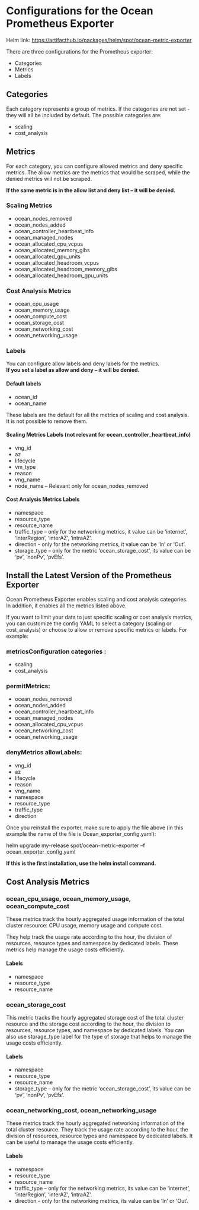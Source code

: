 # Configurations for the Ocean Prometheus Exporter

Helm link:
https://artifacthub.io/packages/helm/spot/ocean-metric-exporter

There are three configurations for the Prometheus exporter:

- Categories
- Metrics
- Labels

## Categories

Each category represents a group of metrics. If the categories are not set - they will all be included by default. The possible categories are:

- scaling
- cost_analysis

## Metrics

For each category, you can configure allowed metrics and deny specific metrics. The allow metrics are the metrics that would be scraped, while the denied metrics will not be scraped.

**If the same metric is in the allow list and deny list – it will be denied.**

### Scaling Metrics

- ocean_nodes_removed
- ocean_nodes_added
- ocean_controller_heartbeat_info
- ocean_managed_nodes
- ocean_allocated_cpu_vcpus
- ocean_allocated_memory_gibs
- ocean_allocated_gpu_units
- ocean_allocated_headroom_vcpus
- ocean_allocated_headroom_memory_gibs
- ocean_allocated_headroom_gpu_units

### Cost Analysis Metrics

- ocean_cpu_usage
- ocean_memory_usage
- ocean_compute_cost
- ocean_storage_cost
- ocean_networking_cost
- ocean_networking_usage

### Labels

You can configure allow labels and deny labels for the metrics.  
**If you set a label as allow and deny – it will be denied.**

#### Default labels

- ocean_id
- ocean_name

These labels are the default for all the metrics of scaling and cost analysis. It is not possible to remove them.

#### Scaling Metrics Labels (not relevant for ocean_controller_heartbeat_info)

- vng_id
- az
- lifecycle
- vm_type
- reason
- vng_name
- node_name – Relevant only for ocean_nodes_removed

#### Cost Analysis Metrics Labels

- namespace
- resource_type
- resource_name
- traffic_type – only for the networking metrics, it value can be ‘internet’, ‘interRegion’, ‘interAZ’, ‘intraAZ’.
- direction - only for the networking metrics, it value can be ‘In’ or ‘Out’.
- storage_type – only for the metric ‘ocean_storage_cost’, its value can be ‘pv’, ‘nonPv’, ‘pvEfs’.

## Install the Latest Version of the Prometheus Exporter

Ocean Prometheus Exporter enables scaling and cost analysis categories. In addition, it enables all the metrics listed above.

If you want to limit your data to just specific scaling or cost analysis metrics, you can customize the config YAML to select a category (scaling or cost_analysis) or choose to allow or remove specific metrics or labels. For example:

### metricsConfiguration categories :

- scaling
- cost_analysis

### permitMetrics:

- ocean_nodes_removed
- ocean_nodes_added
- ocean_controller_heartbeat_info
- ocean_managed_nodes
- ocean_allocated_cpu_vcpus
- ocean_networking_cost
- ocean_networking_usage

### denyMetrics allowLabels:

- vng_id
- az
- lifecycle
- reason
- vng_name
- namespace
- resource_type
- traffic_type
- direction

Once you reinstall the exporter, make sure to apply the file above (in this example the name of the file is Ocean_exporter_config.yaml):

helm upgrade my-release spot/ocean-metric-exporter –f ocean_exporter_config.yaml

**If this is the first installation, use the helm install command.**

## Cost Analysis Metrics

### ocean_cpu_usage, ocean_memory_usage, ocean_compute_cost

These metrics track the hourly aggregated usage information of the total cluster resource: CPU usage, memory usage and compute cost.

They help track the usage rate according to the hour, the division of resources, resource types and namespace by dedicated labels. These metrics help manage the usage costs efficiently.

#### Labels

- namespace
- resource_type
- resource_name

### ocean_storage_cost

This metric tracks the hourly aggregated storage cost of the total cluster resource and the storage cost according to the hour, the division to resources, resource types, and namespace by dedicated labels. You can also use storage_type label for the type of storage that helps to manage the usage costs efficiently.

#### Labels

- namespace
- resource_type
- resource_name
- storage_type – only for the metric ‘ocean_storage_cost’, its value can be ‘pv’, ‘nonPv’, ‘pvEfs’.

### ocean_networking_cost, ocean_networking_usage

These metrics track the hourly aggregated networking information of the total cluster resource. They track the usage rate according to the hour, the division of resources, resource types and namespace by dedicated labels. It can be useful to manage the usage costs efficiently.

#### Labels

- namespace
- resource_type
- resource_name
- traffic_type – only for the networking metrics, its value can be ‘internet’, ‘interRegion’, ‘interAZ’, ‘intraAZ’.
- direction - only for the networking metrics, its value can be ‘In’ or ‘Out’.
